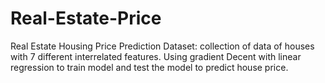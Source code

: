 # Real-Estate-Price
Real Estate Housing Price Prediction
Dataset: collection of data of houses with 7 different interrelated features. 
Using gradient Decent with linear regression to train model and test the model to predict house price.

